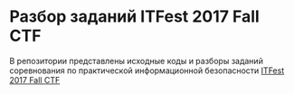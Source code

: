 # Разбор заданий ITFest 2017 Fall CTF

В репозитории представлены исходные коды и разборы заданий соревнования по практической информационной безопасности [ITFest 2017 Fall CTF](https://breakingbrain.org/ctf1/part8/)